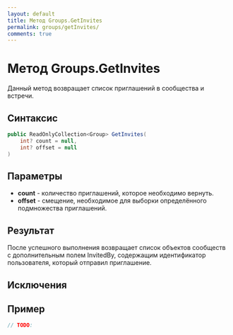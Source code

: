```yaml
---
layout: default
title: Метод Groups.GetInvites
permalink: groups/getInvites/
comments: true
---
```

# Метод Groups.GetInvites
Данный метод возвращает список приглашений в сообщества и встречи.

## Синтаксис
```csharp
public ReadOnlyCollection<Group> GetInvites(
	int? count = null, 
	int? offset = null
)
```

## Параметры
+ **count** - количество приглашений, которое необходимо вернуть.
+ **offset** - смещение, необходимое для выборки определённого подмножества приглашений.

## Результат
После успешного выполнения возвращает список объектов сообществ с дополнительным полем InvitedBy, содержащим идентификатор пользователя, который отправил приглашение.

## Исключения

## Пример
```csharp
// TODO:
```
